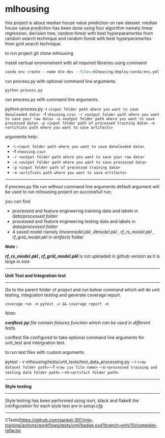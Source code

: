 # mlhousing

this project is about median house value prediction on raw dataset. median house value prediction has been done using four algorithm namely linear regression, decision tree, random forest with best hyperparamertes from random search technique and random forest with best hyperparamertes from grid search technique.

to run project git clone mlhousing

install vertiual environement with all required libraries using command

```python
conda env create --name mle-dev --file=/mlhousing/deploy/conda/env.yml

```

run process.py with optional command line arguments.

```
python process.py
```

run process.py with command line arguments.

python process.py -i `<input folder path where you want to save donwloaded data> `-f `<housing.csv> -r <output folder path where you want to save your raw data> -o <output folder path where you want to save processed data> -p <input folder path of processed training data> -m <artifcats path where you want to save artifacts>`

arguments help:

* -i `<input folder path where you want to save donwloaded data> `
* -f `<housing.csv> `
* `-r <output folder path where you want to save your raw data> `
* `-o <output folder path where you want to save processed data> `
* `-p <input folder path of processed training data> `
* `-m <artifcats path where you want to save artifacts>`

---

if process.py file run without command line arguments default argument will be used to run mlhousing project on successfull run;

you can find

* processed and feature engineering traininig data and labels in *data/processed folder*
* processed and feature engineering testing data and labels in *data/processed folder*
* 4 saved model namely *linearmodel.pkl, dtmodel.pkl , rf_rs_model.pkl , rf_grid_model.pkl* in *artifacts* folder

***Note :***

***rf_rs_model.pkl , rf_grid_model.pkl*** is not uploaded in github version as it is large in size

---

**Unit Test and Integration test**

---

Go to the parent folder of project and run below command which will do unit testing, integration testing and generate coverage report.

```
coverage run -m pytest -v && coverage report -m
```

*Note:*

***conftest.py*** *file contain fixtures function which can be used in different tests.*

conftest file configured to take optional command line arguments for unit_test and intergration test.

to run test files with custom arguments

pytest - v mlhousing/tests/unit_tests/test_data_processing.py --i `<raw dataset folder path>`--f `<raw csv file name>`  --o `<processed training and testing data folder path>`  --m `<artifact folder path>`

---

**Style testing**

---

Style testing has been performed using isort, black and flake8 the configuration for each style test are in *setup.cfg*

---

![Tests]https://github.com/sanket-307/mle-training/actions/workflows/tests/yml/badge.svg?branch=enh/10/complete-refactor

